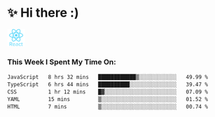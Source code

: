 <h1 align="left">✨ Hi there :)</h1>

  <a href="https://reactjs.org/" target="_blank" rel="noreferrer">   
    <img src="https://raw.githubusercontent.com/devicons/devicon/master/icons/react/react-original-wordmark.svg" alt="react" width="40"     
    height="40"/></a>
 
<h3 align="left">This Week I Spent My Time On:</h3>
<!--START_SECTION:waka-->

```txt
JavaScript   8 hrs 32 mins   ████████████▒░░░░░░░░░░░░   49.99 %
TypeScript   6 hrs 44 mins   ██████████░░░░░░░░░░░░░░░   39.47 %
CSS          1 hr 12 mins    █▓░░░░░░░░░░░░░░░░░░░░░░░   07.09 %
YAML         15 mins         ▒░░░░░░░░░░░░░░░░░░░░░░░░   01.52 %
HTML         7 mins          ▒░░░░░░░░░░░░░░░░░░░░░░░░   00.74 %
```

<!--END_SECTION:waka-->

